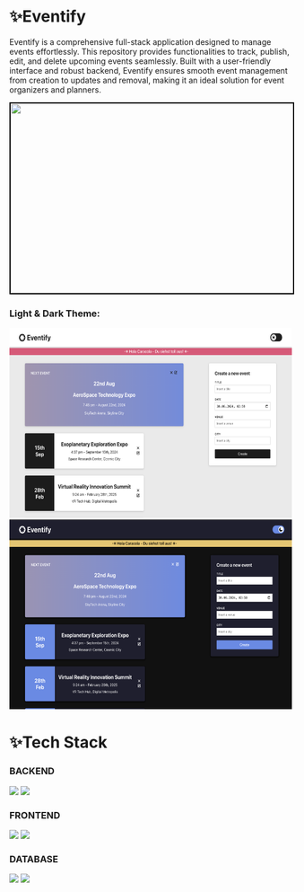 # ✨Eventify

Eventify is a comprehensive full-stack application designed to manage events effortlessly. This repository provides functionalities to track, publish, edit, and delete upcoming events seamlessly. Built with a user-friendly interface and robust backend, Eventify ensures smooth event management from creation to updates and removal, making it an ideal solution for event organizers and planners.

<div style="text-align: center"><img src="./client/public/Eventify.gif" width="600" height="338" style="border: 2px solid black" /></div>

### Light & Dark Theme:
<p align-"center">
<img src="./client/public/lightTheme.png" width="600" height="338" />
<img src="./client/public/darkTheme.png" width="600" height="338" />
</p>




# ✨Tech Stack

### BACKEND
<p align-"left">
<img src="https://img.shields.io/badge/node.js-87bf01?style=for-the-badge&logo=node.js&logoColor=white">
<img src="https://img.shields.io/badge/express-f5f5f5?style=for-the-badge&logo=express&logoColor=black">
</p>

### FRONTEND
<p align-"left"> 
<img src="https://img.shields.io/badge/react-%2320232a.svg?style=for-the-badge&logo=react&logoColor=%2361DAFB">
<img src="https://img.shields.io/badge/css-254bdd?style=for-the-badge&logo=css3&logoColor=white">
</p>

### DATABASE
<p align-"left">
<img src="https://img.shields.io/badge/mongodb-4caf50?style=for-the-badge&logo=mongodb&logoColor=white">
<img src="https://img.shields.io/badge/mongoose-red?style=for-the-badge&logo=mongoose&logoColor=white">
</p>